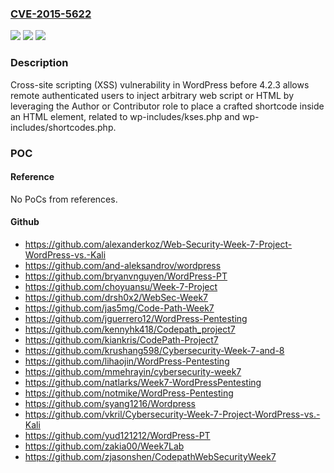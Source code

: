 ### [CVE-2015-5622](https://cve.mitre.org/cgi-bin/cvename.cgi?name=CVE-2015-5622)
![](https://img.shields.io/static/v1?label=Product&message=n%2Fa&color=blue)
![](https://img.shields.io/static/v1?label=Version&message=n%2Fa&color=blue)
![](https://img.shields.io/static/v1?label=Vulnerability&message=n%2Fa&color=brighgreen)

### Description

Cross-site scripting (XSS) vulnerability in WordPress before 4.2.3 allows remote authenticated users to inject arbitrary web script or HTML by leveraging the Author or Contributor role to place a crafted shortcode inside an HTML element, related to wp-includes/kses.php and wp-includes/shortcodes.php.

### POC

#### Reference
No PoCs from references.

#### Github
- https://github.com/alexanderkoz/Web-Security-Week-7-Project-WordPress-vs.-Kali
- https://github.com/and-aleksandrov/wordpress
- https://github.com/bryanvnguyen/WordPress-PT
- https://github.com/choyuansu/Week-7-Project
- https://github.com/drsh0x2/WebSec-Week7
- https://github.com/jas5mg/Code-Path-Week7
- https://github.com/jguerrero12/WordPress-Pentesting
- https://github.com/kennyhk418/Codepath_project7
- https://github.com/kiankris/CodePath-Project7
- https://github.com/krushang598/Cybersecurity-Week-7-and-8
- https://github.com/lihaojin/WordPress-Pentesting
- https://github.com/mmehrayin/cybersecurity-week7
- https://github.com/natlarks/Week7-WordPressPentesting
- https://github.com/notmike/WordPress-Pentesting
- https://github.com/syang1216/Wordpress
- https://github.com/vkril/Cybersecurity-Week-7-Project-WordPress-vs.-Kali
- https://github.com/yud121212/WordPress-PT
- https://github.com/zakia00/Week7Lab
- https://github.com/zjasonshen/CodepathWebSecurityWeek7

